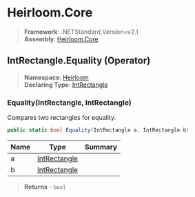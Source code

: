 # Heirloom.Core

> **Framework**: .NETStandard,Version=v2.1  
> **Assembly**: [Heirloom.Core][0]

## IntRectangle.Equality (Operator)

> **Namespace**: [Heirloom][0]  
> **Declaring Type**: [IntRectangle][1]

### Equality(IntRectangle, IntRectangle)

Compares two rectangles for equality.

```cs
public static bool Equality(IntRectangle a, IntRectangle b)
```

| Name | Type              | Summary |
|------|-------------------|---------|
| a    | [IntRectangle][1] |         |
| b    | [IntRectangle][1] |         |

> **Returns** - `bool`

[0]: ../../../Heirloom.Core.md
[1]: ../IntRectangle.md
